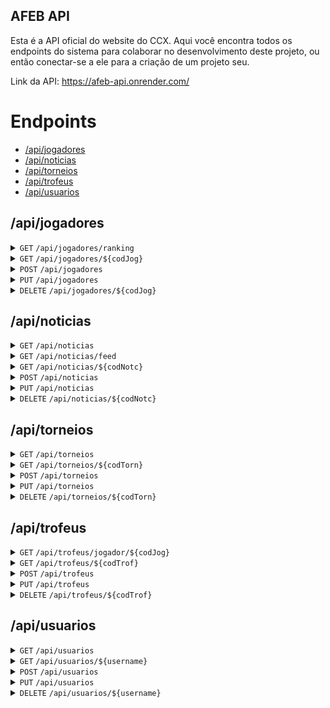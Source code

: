 ## AFEB API

Esta é a API oficial do website do CCX. Aqui você encontra todos os endpoints
do sistema para colaborar no desenvolvimento deste projeto, ou então conectar-se
a ele para a criação de um projeto seu.

Link da API: <a href="https://afeb-api.onrender.com/">https://afeb-api.onrender.com/</a>

# Endpoints

* [/api/jogadores](#apijogadores)
* [/api/noticias](#apinoticias)
* [/api/torneios](#apitorneios)
* [/api/trofeus](#apitrofeus)
* [/api/usuarios](#apiusuarios)

## /api/jogadores

<details>
  <summary> <code>GET</code> <code>/api/jogadores/ranking</code> </summary>

  ### Descrição

  Retorna um ranking com todos os jogadores registrados na AFEB, em ordem
  decrescente de rating rápido.

  ### Parâmetros

  > Nenhum

  ### Status codes

  | Status Code | Description |
  | :--- | :--- |
  | 200 | `OK` |
  | 500 | `INTERNAL SERVER ERROR` |

  ### Response
  ```js
  {
    "ranking": []object,
    "message": string || null,
    "error": string || null
  }
  ```

  Exemplo:
  ```js
  {
    "message": "Ranking encontrado com sucesso!",
    "ranking": [
      {
        "codJog": 1,
        "nome": "Lucas Guedes",
        "apelido": "Guedes",
        "tituloAFEB": "MNB",
        "info": "Fundador do CCX.",
        "eloRapid": 3200,
        "eloBlitz": 3400,
        "jogos": 405,
        "vitorias": 300,
        "derrotas": 100,
        "empates": 5,
        "dataNascimento": "2005-09-02",
        "trofeus": null
      },
      {
        "codJog": 2,
        "nome": "Bye",
        "apelido": null,
        "tituloAFEB": "GMB",
        "info": "O bye",
        "eloRapid": 9999,
        "eloBlitz": 9999,
        "jogos": 3000,
        "vitorias": 3000,
        "derrotas": 0,
        "empates": 0,
        "dataNascimento": "0000-01-01",
        "trofeus": null
      }
    ]
  }
  ```
</details>

<details>
  <summary> <code>GET</code> <code>/api/jogadores/${codJog}</code> </summary>

  ### Descrição

  Retorna os dados de um jogador, juntamente de suas premiações na AFEB.

  ### Parâmetros

  | param.    |  tipo     | data type   | desc.                                                            |
  |-----------|-----------|-------------|------------------------------------------------------------------|
  | codJog    |  required | string      | Código do jogador a ser buscado.                                 |

  ### Status codes

  | Status Code | Description |
  | :--- | :--- |
  | 200 | `OK` |
  | 404 | `NOT FOUND` |
  | 500 | `INTERNAL SERVER ERROR` |

  ### Response
  ```js
  {
    "jogador": object,
    "message": string || null,
    "error": string || null
  }
  ```

  Exemplo:
  ```js
  {
    "jogador": {
      "codJog": 2,
      "nome": "Bye",
      "apelido": null,
      "tituloAFEB": "GMB",
      "info": "O bye",
      "eloRapid": 9999,
      "eloBlitz": 9999,
      "jogos": 405,
      "vitorias": 300,
      "derrotas": 100,
      "empates": 5,
      "dataNascimento": "0000-01-01",
      "trofeus": [
        {
          "codTrof": 0,
          "codJog": 0,
          "codTorn": 0,
          "torneio": "1º Campeonato Mundial da FIDE",
          "posicao": 1
        }
      ]
    },
    "message": "Jogador encontrado com sucesso!"
  }
  ```
</details>

<details>
  <summary> <code>POST</code> <code>/api/jogadores</code> </summary>

  ### Descrição

  Registra um novo jogador no sistema

  ### Status codes

  | Status Code | Description |
  | :--- | :--- |
  | 201 | `CREATED` |
  | 400 | `BAD REQUEST` |
  | 500 | `INTERNAL SERVER ERROR` |

  ### Request body
  ```js
  {
    "nome": string,
    "apelido": string || null,
    "tituloAFEB": string || null,
    "info": string || null,
    "eloRapid": Number || null,
    "eloBlitz": Number || null,
    "vitorias": Number,
    "derrotas": Number,
    "empates": Number,
    "dataNascimento": string
  }
  ```

  Exemplo:
  ```js
  {
    "nome": "Bye",
    "apelido": "Ciao",
    "tituloAFEB": "GMB",
    "info": "O bye.",
    "eloRapid": 9999,
    "eloBlitz": 9999,
    "vitorias": 3000,
    "derrotas": 0,
    "empates": 0,
    "dataNascimento": "1287-01-01"
  }
  ```

  ### Response
  ```js
  {
    "message": string || null,
    "error": string || null
  }
  ```

  Exemplo:
  ```js
  {
    "message": "Jogador registrado com sucesso!"
  }
  ```
</details>

<details>
  <summary> <code>PUT</code> <code>/api/jogadores</code> </summary>

  ### Descrição

  Atualiza os dados de um jogador no sistema

  ### Status codes

  | Status Code | Description |
  | :--- | :--- |
  | 200 | `OK` |
  | 400 | `BAD REQUEST` |
  | 404 | `NOT FOUND` |
  | 500 | `INTERNAL SERVER ERROR` |

  ### Request body
  ```js
  {
    "codJog": Number,
    "nome": string,
    "apelido": string || null,
    "tituloAFEB": string || null,
    "info": string || null,
    "eloRapid": Number || null,
    "eloBlitz": Number || null,
    "vitorias": Number,
    "derrotas": Number,
    "empates": Number,
    "dataNascimento": string
  }
  ```

  Exemplo:
  ```js
  {
    "codJog": 0,
    "nome": "Bye",
    "apelido": "Ciao",
    "tituloAFEB": "GMB",
    "info": "O bye.",
    "eloRapid": 9999,
    "eloBlitz": 9999,
    "vitorias": 3000,
    "derrotas": 0,
    "empates": 0,
    "dataNascimento": "1287-01-01"
  }
  ```

  ### Response
  ```js
  {
    "message": string || null,
    "error": string || null
  }
  ```

  Exemplo:
  ```js
  {
    "message": "Jogador atualizado com sucesso!"
  }
  ```
</details>

<details>
  <summary> <code>DELETE</code> <code>/api/jogadores/${codJog}</code> </summary>

  ### Descrição

  Exclui um jogador permanentemente do sistema.

  ### Parâmetros

  | param.    |  tipo     | data type   | desc.                                                            |
  |-----------|-----------|-------------|------------------------------------------------------------------|
  | codJog    |  required | string      | Código do jogador a ser excluído.                                |

  ### Status codes

  | Status Code | Description |
  | :--- | :--- |
  | 200 | `OK` |
  | 400 | `BAD REQUEST` |
  | 404 | `NOT FOUND` |
  | 500 | `INTERNAL SERVER ERROR` |

  ### Response
  ```js
  {
    "message": string || null,
    "error": string || null
  }
  ```

  Exemplo:
  ```js
  {
    "message": "Jogador excluído com sucesso!"
  }
  ```
</details>

## /api/noticias

<details>
  <summary> <code>GET</code> <code>/api/noticias</code> </summary>

  ### Descrição

  Retorna todas as notícias do CCX.

  > Em desenvolvimento
</details>

<details>
  <summary> <code>GET</code> <code>/api/noticias/feed</code> </summary>

  ### Descrição

  Retorna as 6 últimas notícias do CCX.

  ### Parâmetros

  > Nenhum

  ### Status codes

  | Status Code | Description |
  | :--- | :--- |
  | 200 | `OK` |
  | 500 | `INTERNAL SERVER ERROR` |

  ### Response
  ```js
  {
    "noticias": []object || null,
    "message": string || null,
    "error": string || null
  }
  ```

  Exemplo:
  ```js
  {
    "message": "Notícias encontradas com sucesso!",
    "noticias": [
      {
        "codNotc": 1,
        "codAutor": "OGrandePoderosoB",
        "titulo": "AFEB continua existindo",
        "noticia": "Atualização para o dia de hoje: A AFEB ainda existe.",
        "dataPublicacao": "2023-11-24 11:23:50"
      }
    ]
  }
  ```
</details>

<details>
  <summary> <code>GET</code> <code>/api/noticias/${codNotc}</code> </summary>

  ### Descrição

  Retorna uma notícia específica do jornal do CCX a partir de seu código.

  ### Parâmetros

  | param.    |  tipo     | data type   | desc.                                                            |
  |-----------|-----------|-------------|------------------------------------------------------------------|
  | codNotc   |  required | string      | Código de notícia a ser retornada.                               |

  ### Status codes

  | Status Code | Description |
  | :--- | :--- |
  | 200 | `OK` |
  | 404 | `NOT FOUND` |
  | 500 | `INTERNAL SERVER ERROR` |

  ### Response
  ```js
  {
    "noticia": object || null,
    "message": string || null,
    "error": string || null
  }
  ```

  Exemplo:
  ```js
  {
    "message": "Notícia encontrada com sucesso!",
    "noticia": {
      "codNotc": 7,
      "codAutor": "LucasMoraesGuede",
      "titulo": "Murilo Holtz se abstém do Torneio de Chess 960",
      "noticia": "A partir de hoje, quinta-feira (16), Murilo Holtz não irá mais participar do Torneio de Chess 960, pois irá fazer uma viagem aos Estados Unidos, e não será capaz de comparecer ao torneio até sexta-feira da próxima semana (24). Assim, o torneio agora acontecerá apenas entre 8 participantes e com um forte competidor a menos.",
      "dataPublicacao": "2023-11-16 17:38:59"
    }
  }
  ```
</details>

<details>
  <summary> <code>POST</code> <code>/api/noticias</code> </summary>

  ### Descrição

  Cria uma nova notícia.

  ### Status codes

  | Status Code | Description |
  | :--- | :--- |
  | 201 | `CREATED` |
  | 400 | `BAD REQUEST` |
  | 500 | `INTERNAL SERVER ERROR` |

  ### Request body
  ```js
  {
    "codAutor": string,
    "titulo": string,
    "noticia": string
  }
  ```

  Exemplo:
  ```js
  {
    "codAutor": "OGrandePoderosoB",
    "titulo": "AFEB continua existindo",
    "noticia": "Atualização para o dia de hoje: A AFEB ainda existe."
  }
  ```

  ### Response
  ```js
  {
    "message": string || null,
    "error": string || null
  }
  ```

  Exemplo:
  ```js
  {
    "message": "Notícia criada com sucesso!"
  }
  ```
</details>

<details>
  <summary> <code>PUT</code> <code>/api/noticias</code> </summary>

  ### Descrição

  Atualiza os dados de uma notícia

  ### Status codes

  | Status Code | Description |
  | :--- | :--- |
  | 200 | `OK` |
  | 400 | `BAD REQUEST` |
  | 404 | `NOT FOUND` |
  | 500 | `INTERNAL SERVER ERROR` |

  ### Request body
  ```js
  {
    "codNotc": Number,
    "codAutor": string,
    "titulo": string,
    "noticia": string
  }
  ```

  Exemplo:
  ```js
  {
    "codNotc": 2,
    "codAutor": "OGrandePoderosoB",
    "titulo": "AFEB continua existindo",
    "noticia": "Atualização para o dia de hoje: A AFEB ainda existe."
  }
  ```

  ### Response
  ```js
  {
    "message": string || null,
    "error": string || null
  }
  ```

  Exemplo:
  ```js
  {
    "message": "Notícia atualizada com sucesso!"
  }
  ```
</details>

<details>
  <summary> <code>DELETE</code> <code>/api/noticias/${codNotc}</code> </summary>

  ### Descrição

  Exclui uma notícia do sistema.

  ### Parâmetros

  | param.    |  tipo     | data type   | desc.                                                            |
  |-----------|-----------|-------------|------------------------------------------------------------------|
  | codNotc   |  required | string      | Código da notícia a ser excluída.                                |

  ### Status codes

  | Status Code | Description |
  | :--- | :--- |
  | 200 | `OK` |
  | 400 | `BAD REQUEST` |
  | 404 | `NOT FOUND` |
  | 500 | `INTERNAL SERVER ERROR` |

  ### Response
  ```js
  {
    "message": string || null,
    "error": string || null
  }
  ```

  Exemplo:
  ```js
  {
    "message": "Notícia excluída com sucesso!"
  }
  ```
</details>

## /api/torneios

<details>
  <summary> <code>GET</code> <code>/api/torneios</code> </summary>

  ### Descrição

  Retorna os dados de todos os torneios do CCX.

  ### Parâmetros

  > Nenhum

  ### Status codes

  | Status Code | Description |
  | :--- | :--- |
  | 200 | `OK` |
  | 500 | `INTERNAL SERVER ERROR` |

  ### Response
  ```js
  {
    "torneios": []object || null,
    "message": string || null,
    "error": string || null
  }
  ```

  Exemplo:
  ```js
  {
    "message": "Torneios encontrados com sucesso!",
    "torneios": [
      {
        "codTorn": 0,
        "titulo": "Simultânea Oshiro vs. AFEB",
        "descricao": "Torneio de toda a AFEB contra o Oshiro jogando xadrez Oshiro.",
        "comentarios": "Oshiro destruiu a todos.",
        "dataInicio": "2024-01-01",
        "dataFim": "2024-01-02",
        "modo": "presencial",
        "participantes": 10,
        "placarFinal": "1º. Daniel Oshiro - 10/10\n2º. AFEB - 0/10"
      }
    ]
  }
  ```
</details>

<details>
  <summary> <code>GET</code> <code>/api/torneios/${codTorn}</code> </summary>

  ### Descrição

  Retorna os dados de um torneio específico do CCX.

  ### Parâmetros

  | param.    |  tipo     | data type   | desc.                                                            |
  |-----------|-----------|-------------|------------------------------------------------------------------|
  | codTorn   |  required | string      | Código de torneio a ser retornado.                               |

  ### Status codes

  | Status Code | Description |
  | :--- | :--- |
  | 200 | `OK` |
  | 404 | `NOT FOUND` |
  | 500 | `INTERNAL SERVER ERROR` |

  ### Response
  ```js
  {
    "torneio": object || null,
    "message": string || null,
    "error": string || null
  }
  ```

  Exemplo:
  ```js
  {
    "message": "Torneio encontrado com sucesso!",
    "torneio": {
      "codTorn": 0,
      "titulo": "Simultânea Oshiro vs. AFEB",
      "descricao": "Torneio de toda a AFEB contra o Oshiro jogando xadrez Oshiro.",
      "comentarios": "Oshiro destruiu a todos.",
      "dataInicio": "2024-01-01",
      "dataFim": "2024-01-02",
      "modo": "presencial",
      "participantes": 10,
      "placarFinal": "1º. Daniel Oshiro - 9/9\n2º. AFEB - 0/9"
    }
  }
  ```
</details>

<details>
  <summary> <code>POST</code> <code>/api/torneios</code> </summary>

  ### Descrição

  Registra um novo torneio.

  ### Status codes

  | Status Code | Description |
  | :--- | :--- |
  | 201 | `CREATED` |
  | 400 | `BAD REQUEST` |
  | 500 | `INTERNAL SERVER ERROR` |

  ### Request body
  ```js
  {
    "titulo": string,
    "descricao": string,
    "comentarios": string || null,
    "dataInicio": string,
    "dataFim": string || null,
    "modo": string,
    "participantes": Number,
    "placarFinal": string || null
  }
  ```

  Exemplo:
  ```js
  {
    "titulo": "Simultânea Oshiro vs. AFEB",
    "descricao": "Torneio de toda a AFEB contra o Oshiro jogando xadrez Oshiro.",
    "comentarios": "Oshiro destruiu a todos.",
    "dataInicio": "2024-01-01",
    "dataFim": "2024-01-02",
    "modo": "presencial",
    "participantes": 10,
    "placarFinal": "1º. Daniel Oshiro - 9/9\n2º. AFEB - 0/9"
  }
  ```

  ### Response
  ```js
  {
    "message": string || null,
    "error": string || null
  }
  ```

  Exemplo:
  ```js
  {
    "message": "Torneio criado com sucesso!"
  }
  ```
</details>

<details>
  <summary> <code>PUT</code> <code>/api/torneios</code> </summary>

  ### Descrição

  Atualiza os dados de um torneio.

  ### Status codes

  | Status Code | Description |
  | :--- | :--- |
  | 200 | `OK` |
  | 400 | `BAD REQUEST` |
  | 404 | `NOT FOUND` |
  | 500 | `INTERNAL SERVER ERROR` |

  ### Request body
  ```js
  {
    "codTorn": Number,
    "titulo": string,
    "descricao": string,
    "comentarios": string || null,
    "dataInicio": string,
    "dataFim": string || null,
    "modo": string,
    "participantes": Number,
    "placarFinal": string || null
  }
  ```

  Exemplo:
  ```js
  {
    "codTorn": 0,
    "titulo": "Simultânea Oshiro vs. AFEB",
    "descricao": "Torneio de toda a AFEB contra o Oshiro jogando xadrez Oshiro.",
    "comentarios": "Oshiro destruiu a todos.",
    "dataInicio": "2024-01-01",
    "dataFim": "2024-01-02",
    "modo": "presencial",
    "participantes": 10,
    "placarFinal": "1º. Daniel Oshiro - 9/9\n2º. AFEB - 0/9"
  }
  ```

  ### Response
  ```js
  {
    "message": string || null,
    "error": string || null
  }
  ```

  Exemplo:
  ```js
  {
    "message": "Torneio editado com sucesso!"
  }
  ```
</details>

<details>
  <summary> <code>DELETE</code> <code>/api/torneios/${codTorn}</code> </summary>

  ### Descrição

  Exclui um torneio do sistema.

  ### Parâmetros

  | param.    |  tipo     | data type   | desc.                                                            |
  |-----------|-----------|-------------|------------------------------------------------------------------|
  | codTorn   |  required | string      | Código do torneio a ser excluído.                                |

  ### Status codes

  | Status Code | Description |
  | :--- | :--- |
  | 200 | `OK` |
  | 400 | `BAD REQUEST` |
  | 404 | `NOT FOUND` |
  | 500 | `INTERNAL SERVER ERROR` |

  ### Response
  ```js
  {
    "message": string || null,
    "error": string || null
  }
  ```

  Exemplo:
  ```js
  {
    "message": "Torneio excluído com sucesso!"
  }
  ```
</details>

## /api/trofeus

<details>
  <summary> <code>GET</code> <code>/api/trofeus/jogador/${codJog}</code> </summary>

  ### Descrição

  Retorna todas as premiações pela associação de um jogador do CCX.

  ### Parâmetros

  | param.    |  tipo     | data type   | desc.                                                            |
  |-----------|-----------|-------------|------------------------------------------------------------------|
  | codJog    |  required | string      | Código do jogador a ter os troféus retornados.                   |

  ### Status codes

  | Status Code | Description |
  | :--- | :--- |
  | 200 | `OK` |
  | 400 | `BAD REQUEST` |
  | 404 | `NOT FOUND` |
  | 500 | `INTERNAL SERVER ERROR` |

  ### Response
  ```js
  {
    "trofeus": []object || null,
    "message": string || null,
    "error": string || null
  }
  ```

  Exemplo:
  ```js
  {
    "message": "Troféus encontrados com sucesso!",
    "trofeus": [
      {
        "codTrof": 1,
        "codJog": 1,
        "codTorn": 1,
        "torneio": "1º Campeonato Mundial da Biblioteca AFEB",
        "posicao": 1
      },
      {
        "codTrof": 4,
        "codJog": 1,
        "codTorn": 2,
        "torneio": "1º Torneio Suíço de Blitz AFEB",
        "posicao": 1
      }
    ]
  }
  ```
</details>

<details>
  <summary> <code>GET</code> <code>/api/trofeus/${codTrof}</code> </summary>

  ### Descrição

  Retorna os dados de uma premiação a partir de seu código.

  ### Parâmetros

  | param.    |  tipo     | data type   | desc.                                                            |
  |-----------|-----------|-------------|------------------------------------------------------------------|
  | codTrof   |  required | string      | Código de troféu a ser retornado.                                |

  ### Status codes

  | Status Code | Description |
  | :--- | :--- |
  | 200 | `OK` |
  | 404 | `NOT FOUND` |
  | 500 | `INTERNAL SERVER ERROR` |

  ### Response
  ```js
  {
    "trofeu": object || null,
    "message": string || null,
    "error": string || null
  }
  ```

  Exemplo:
  ```js
  {
    "message": "Troféu encontrado com sucesso!",
    "trofeu": {
      "codTrof": 1,
      "codJog": 1,
      "codTorn": 1,
      "torneio": "1º Campeonato Mundial da Biblioteca AFEB",
      "posicao": 1
    }
  }
  ```
</details>

<details>
  <summary> <code>POST</code> <code>/api/trofeus</code> </summary>

  ### Descrição

  Registra uma nova premiação.

  ### Status codes

  | Status Code | Description |
  | :--- | :--- |
  | 201 | `CREATED` |
  | 400 | `BAD REQUEST` |
  | 500 | `INTERNAL SERVER ERROR` |

  ### Request body
  ```js
  {
    "codJog": Number,
    "codTorn": Number,
    "posicao": Number
  }
  ```

  Exemplo:
  ```js
  {
    "codJog": 1,
    "codTorn": 12,
    "posicao": 1
  }
  ```

  ### Response
  ```js
  {
    "message": string || null,
    "error": string || null
  }
  ```

  Exemplo:
  ```js
  {
    "message": "Troféu registrado com sucesso!"
  }
  ```
</details>

<details>
  <summary> <code>PUT</code> <code>/api/trofeus</code> </summary>

  ### Descrição

  Atualiza os dados de uma premiação.

  ### Status codes

  | Status Code | Description |
  | :--- | :--- |
  | 200 | `OK` |
  | 400 | `BAD REQUEST` |
  | 404 | `NOT FOUND` |
  | 500 | `INTERNAL SERVER ERROR` |

  ### Request body
  ```js
  {
    "codTrof": Number,
    "codJog": Number,
    "codTorn": Number,
    "posicao": Number
  }
  ```

  Exemplo:
  ```js
  {
    "codTrof": 5,
    "codJog": 1,
    "codTorn": 12,
    "posicao": 1
  }
  ```

  ### Response
  ```js
  {
    "message": string || null,
    "error": string || null
  }
  ```

  Exemplo:
  ```js
  {
    "message": "Troféu atualizado com sucesso!"
  }
  ```
</details>

<details>
  <summary> <code>DELETE</code> <code>/api/trofeus/${codTrof}</code> </summary>

  ### Descrição

  Exclui uma premiação do sistema.

  ### Parâmetros

  | param.    |  tipo     | data type   | desc.                                                            |
  |-----------|-----------|-------------|------------------------------------------------------------------|
  | codTrof   |  required | string      | Código do troféu a ser excluído.                                 |

  ### Status codes

  | Status Code | Description |
  | :--- | :--- |
  | 200 | `OK` |
  | 400 | `BAD REQUEST` |
  | 404 | `NOT FOUND` |
  | 500 | `INTERNAL SERVER ERROR` |

  ### Response
  ```js
  {
    "message": string || null,
    "error": string || null
  }
  ```

  Exemplo:
  ```js
  {
    "message": "Troféu excluído com sucesso!"
  }
  ```
</details>

## /api/usuarios

<details>
  <summary> <code>GET</code> <code>/api/usuarios</code> </summary>

  ### Descrição

  Retorna todos os usuários com acesso ao sistema do CCX.

  ### Parâmetros

  > Nenhum

  ### Status codes

  | Status Code | Description |
  | :--- | :--- |
  | 200 | `OK` |
  | 500 | `INTERNAL SERVER ERROR` |

  ### Response
  ```js
  {
    "usuarios": []object || null,
    "message": string || null,
    "error": string || null
  }
  ```

  Exemplo:
  ```js
  {
    "message": "Usuários encontrados com sucesso!",
    "usuarios": [
      {
        "codUsu": "A2rToPKHJe9B5PIOUYKgXQ==",
        "username": "Cléber",
        "senha": "",
        "adm": true,
        "dataReg": "2024-01-02"
      }
    ]
  }
  ```
</details>

<details>
  <summary> <code>GET</code> <code>/api/usuarios/${username}</code> </summary>

  ### Descrição

  Retorna um usuário a partir de seu username.

  ### Parâmetros

  | param.    |  tipo     | data type   | desc.                                                            |
  |-----------|-----------|-------------|------------------------------------------------------------------|
  | username  |  required | string      | Username de usuário a ser retornado.                             |

  ### Status codes

  | Status Code | Description |
  | :--- | :--- |
  | 200 | `OK` |
  | 404 | `NOT FOUND` |
  | 500 | `INTERNAL SERVER ERROR` |

  ### Response
  ```js
  {
    "usuario": object || null,
    "message": string || null,
    "error": string || null
  }
  ```

  Exemplo:
  ```js
  {
    "message": "Usuário encontrado com sucesso!",
    "usuario": {
      "codUsu": "A2rToPKHJe9B5PIOUYKgXQ==",
      "username": "Cléber",
      "senha": "",
      "adm": true,
      "dataReg": "2024-01-02"
    }
  }
  ```
</details>

<details>
  <summary> <code>POST</code> <code>/api/usuarios</code> </summary>

  ### Descrição

  Cria um novo usuário.

  ### Status codes

  | Status Code | Description |
  | :--- | :--- |
  | 201 | `CREATED` |
  | 400 | `BAD REQUEST` |
  | 500 | `INTERNAL SERVER ERROR` |

  ### Request body
  ```js
  {
    "username": string,
    "senha": string,
    "adm": boolean
  }
  ```

  Exemplo:
  ```js
  {
    "username": "Cléber",
    "senha": "senhaForte",
    "adm": true
  }
  ```

  ### Response
  ```js
  {
    "message": string || null,
    "error": string || null
  }
  ```

  Exemplo:
  ```js
  {
    "message": "Usuário cadastrado com sucesso!"
  }
  ```
</details>

<details>
  <summary> <code>PUT</code> <code>/api/usuarios</code> </summary>

  ### Descrição

  Atualiza os dados de um usuário.

  ### Status codes

  | Status Code | Description |
  | :--- | :--- |
  | 200 | `OK` |
  | 400 | `BAD REQUEST` |
  | 404 | `NOT FOUND` |
  | 500 | `INTERNAL SERVER ERROR` |

  ### Request body
  ```js
  {
    "codUsu": string,
    "username": string,
    "senha": string,
    "adm": boolean
  }
  ```

  Exemplo:
  ```js
  {
    "codUsu": "A2rToPKHJe9B5PIOUYKgXQ==",
    "username": "Cléber",
    "senha": "senhaForte",
    "adm": true
  }
  ```

  ### Response
  ```js
  {
    "message": string || null,
    "error": string || null
  }
  ```

  Exemplo:
  ```js
  {
    "message": "Usuário atualizada com sucesso!"
  }
  ```
</details>

<details>
  <summary> <code>DELETE</code> <code>/api/usuarios/${username}</code> </summary>

  ### Descrição

  Exclui um usuário do sistema.

  ### Parâmetros

  | param.    |  tipo     | data type   | desc.                                                            |
  |-----------|-----------|-------------|------------------------------------------------------------------|
  | username  |  required | string      | Username do usuário a ser excluído.                              |

  ### Status codes

  | Status Code | Description |
  | :--- | :--- |
  | 200 | `OK` |
  | 400 | `BAD REQUEST` |
  | 404 | `NOT FOUND` |
  | 500 | `INTERNAL SERVER ERROR` |

  ### Response
  ```js
  {
    "message": string || null,
    "error": string || null
  }
  ```

  Exemplo:
  ```js
  {
    "message": "Usuário excluído com sucesso!"
  }
  ```
</details>
